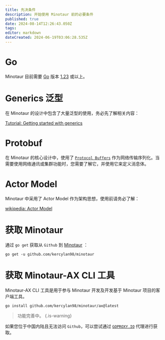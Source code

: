 ```yaml
---
title: 先决条件
description: 开始使用 Minotaur 前的必要条件
published: true
date: 2024-08-14T12:26:43.050Z
tags: 
editor: markdown
dateCreated: 2024-06-19T03:06:28.535Z
---
```


# Go
Minotaur 目前需要 [Go](https://go.dev/) 版本 [1.23](https://go.dev/doc/devel/release#go1.23.0) 或以上。

# Generics 泛型
在 Minotaur 的设计中包含了大量泛型的使用，务必先了解相关内容：

[Tutorial: Getting started with generics](https://go.dev/doc/tutorial/generics)

# Protobuf
在 Minotaur 的核心设计中，使用了 [`Protocol Buffers`](https://protobuf.dev/getting-started/gotutorial/) 作为网络传输序列化。当需要使用网络通讯或集群功能时，您需要了解它，并使用它来定义消息体。

# Actor Model
Minotaur 中采用了 Actor Model 作为架构思想，使用前请务必了解：

[wikipedia: Actor Model](https://zh.wikipedia.org/wiki/%E6%BC%94%E5%91%98%E6%A8%A1%E5%9E%8B)

# 获取 Minotaur

通过 `go get` 获取从 `Github` 到 [Minotaur](https://github.com/kercylan98/minotaur) ：

```shell
go get -u github.com/kercylan98/minotaur
```

# 获取 Minotaur-AX CLI 工具

Minotaur-AX CLI 工具是用于参与 Minotaur 开发及开发基于 Minotaur 项目的客户端工具。

```shell
go install github.com/kercylan98/minotaur/ax@latest
```

> 功能完善中。
{.is-warning}


如果您位于中国内陆且无法访问 `Github`，可以尝试通过 [`GOPROXY.IO`](https://goproxy.io/docs/getting-started.html) 代理进行获取。
